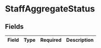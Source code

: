 # StaffAggregateStatus


## Fields

| Field       | Type        | Required    | Description |
| ----------- | ----------- | ----------- | ----------- |